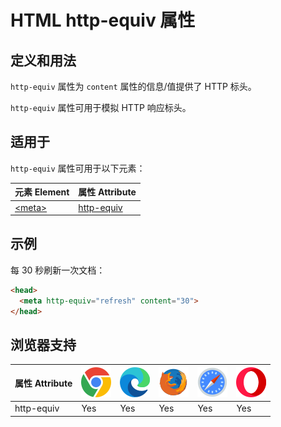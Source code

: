 HTML http-equiv 属性
===

## 定义和用法

`http-equiv` 属性为 `content` 属性的信息/值提供了 HTTP 标头。

`http-equiv` 属性可用于模拟 HTTP 响应标头。

## 适用于

`http-equiv` 属性可用于以下元素：

| 元素 Element | 属性 Attribute |
| ----- | ----- |
| [\<meta>](../tags/meta.md) | [http-equiv](../tags/meta_http_equiv.md) |

## 示例

每 30 秒刷新一次文档：

```html
<head>
  <meta http-equiv="refresh" content="30">
</head>
```

## 浏览器支持

| 属性 Attribute | ![chrome][1] | ![edge][2] | ![firefox][3] | ![safari][4] | ![opera][5] |
| ------- | --- | --- | --- | --- | --- |
| http-equiv | Yes | Yes | Yes | Yes | Yes |

[1]: ../assets/chrome.svg
[2]: ../assets/edge.svg
[3]: ../assets/firefox.svg
[4]: ../assets/safari.svg
[5]: ../assets/opera.svg